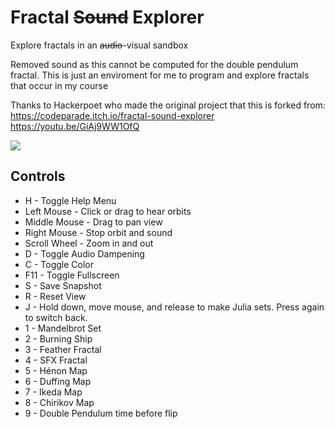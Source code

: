# Fractal ~~Sound~~ Explorer
Explore fractals in an ~~audio~~-visual sandbox

Removed sound as this cannot be computed for the double pendulum fractal.
This is just an enviroment for me to program and explore fractals that occur in my course

Thanks to Hackerpoet who made the original project that this is forked from:
https://codeparade.itch.io/fractal-sound-explorer
https://youtu.be/GiAj9WW1OfQ

![](https://img.itch.zone/aW1hZ2UvOTM1NzMzLzUzMTU0MzEucG5n/original/ay7ju0.png)

Controls
---------------
* H - Toggle Help Menu
* Left Mouse - Click or drag to hear orbits
* Middle Mouse - Drag to pan view
* Right Mouse - Stop orbit and sound
* Scroll Wheel - Zoom in and out
* D - Toggle Audio Dampening
* C - Toggle Color
* F11 - Toggle Fullscreen
* S - Save Snapshot
* R - Reset View
* J - Hold down, move mouse, and release to make Julia sets. Press again to switch back.
* 1 - Mandelbrot Set
* 2 - Burning Ship
* 3 - Feather Fractal
* 4 - SFX Fractal
* 5 - Hénon Map
* 6 - Duffing Map
* 7 - Ikeda Map
* 8 - Chirikov Map
* 9 - Double Pendulum time before flip
